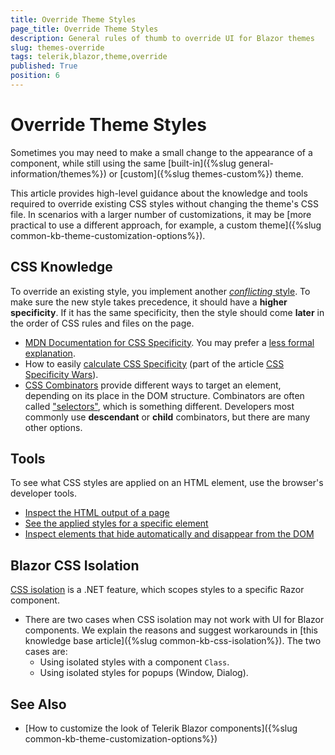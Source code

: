 ```yaml
---
title: Override Theme Styles
page_title: Override Theme Styles
description: General rules of thumb to override UI for Blazor themes
slug: themes-override
tags: telerik,blazor,theme,override
published: True
position: 6
---
```


# Override Theme Styles

Sometimes you may need to make a small change to the appearance of a component, while still using the same [built-in]({%slug general-information/themes%}) or [custom]({%slug themes-custom%}) theme.

This article provides high-level guidance about the knowledge and tools required to override existing CSS styles without changing the theme's CSS file. In scenarios with a larger number of customizations, it may be [more practical to use a different approach, for example, a custom theme]({%slug common-kb-theme-customization-options%}).

## CSS Knowledge

To override an existing style, you implement another [*conflicting* style](https://developer.mozilla.org/en-US/docs/Learn/CSS/Building_blocks/Cascade_and_inheritance#conflicting_rules). To make sure the new style takes precedence, it should have a **higher specificity**. If it has the same specificity, then the style should come **later** in the order of CSS rules and files on the page.

* [MDN Documentation for CSS Specificity](https://developer.mozilla.org/en-US/docs/Web/CSS/Specificity). You may prefer a [less formal explanation](https://www.smashingmagazine.com/2007/07/css-specificity-things-you-should-know/).
* How to easily [calculate CSS Specificity](https://stuffandnonsense.co.uk/archives/images/css-specificity-wars.png) (part of the article [CSS Specificity Wars](https://stuffandnonsense.co.uk/archives/css_specificity_wars.html)).
* [CSS Combinators](https://developer.mozilla.org/en-US/docs/Learn/CSS/Building_blocks/Selectors/Combinators) provide different ways to target an element, depending on its place in the DOM structure. Combinators are often called ["selectors"](https://developer.mozilla.org/en-US/docs/Learn/CSS/Building_blocks/Selectors), which is something different. Developers most commonly use **descendant** or **child** combinators, but there are many other options.

## Tools

To see what CSS styles are applied on an HTML element, use the browser's developer tools.

* [Inspect the HTML output of a page](https://www.telerik.com/blogs/improve-your-debugging-skills-with-chrome-devtools#inspect-the-generated-html-of-a-control)
* [See the applied styles for a specific element](https://www.telerik.com/blogs/improve-your-debugging-skills-with-chrome-devtools#see-the-applied-styles)
* [Inspect elements that hide automatically and disappear from the DOM](https://www.telerik.com/blogs/improve-your-debugging-skills-with-chrome-devtools-(part-2)#inspect-auto-hiding-tooltips-and-elements)

## Blazor CSS Isolation

[CSS isolation](https://docs.microsoft.com/en-us/aspnet/core/blazor/components/css-isolation) is a .NET feature, which scopes styles to a specific Razor component.

* There are two cases when CSS isolation may not work with UI for Blazor components. We explain the reasons and suggest workarounds in [this knowledge base article]({%slug common-kb-css-isolation%}). The two cases are:
   * Using isolated styles with a component `Class`.
   * Using isolated styles for popups (Window, Dialog).

## See Also

* [How to customize the look of Telerik Blazor components]({%slug common-kb-theme-customization-options%})
